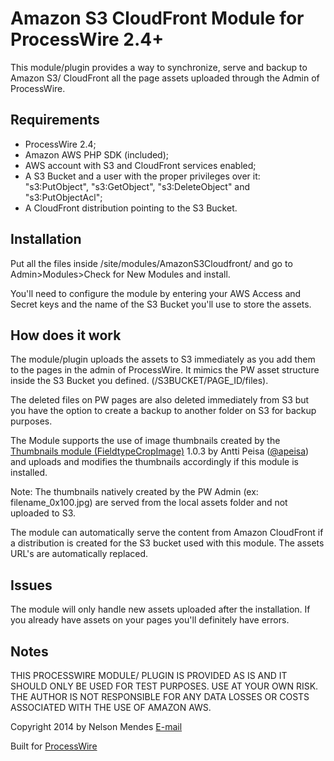 # Amazon S3 CloudFront Module for ProcessWire 2.4+

This module/plugin provides a way to synchronize, serve and backup to Amazon S3/ CloudFront all the page assets uploaded through the Admin of ProcessWire.

## Requirements

- ProcessWire 2.4;
- Amazon AWS PHP SDK (included);
- AWS account with S3 and CloudFront services enabled;
- A S3 Bucket and a user with the proper privileges over it: "s3:PutObject", "s3:GetObject", "s3:DeleteObject" and "s3:PutObjectAcl";
- A CloudFront distribution pointing to the S3 Bucket.

## Installation 

Put all the files inside /site/modules/AmazonS3Cloudfront/ and go to Admin>Modules>Check for New Modules and install. 

You'll need to configure the module by entering your AWS Access and Secret keys and the name of the S3 Bucket you'll use to store the assets.

## How does it work

The module/plugin uploads the assets to S3 immediately as you add them to the pages in the admin of ProcessWire. It mimics the PW asset structure inside the S3 Bucket you defined. (/S3BUCKET/PAGE_ID/files).

The deleted files on PW pages are also deleted immediately from S3 but you have the option to create a backup to another folder on S3 for backup purposes.

The Module supports the use of image thumbnails created by the [Thumbnails module (FieldtypeCropImage)](http://modules.processwire.com/modules/fieldtype-crop-image/) 1.0.3 by Antti Peisa ([@apeisa](https://github.com/apeisa)) and uploads and modifies the thumbnails accordingly if this module is installed.

Note: The thumbnails natively created by the PW Admin (ex: filename_0x100.jpg) are served from the local assets folder and not uploaded to S3.

The module can automatically serve the content from Amazon CloudFront if a distribution is created for the S3 bucket used with this module. The assets URL's are automatically replaced. 

## Issues

The module will only handle new assets uploaded after the installation. If you already have assets on your pages you'll definitely have errors. 

## Notes

THIS PROCESSWIRE MODULE/ PLUGIN IS PROVIDED AS IS AND IT SHOULD ONLY BE USED FOR TEST PURPOSES. USE AT YOUR OWN RISK. THE AUTHOR IS NOT RESPONSIBLE FOR ANY DATA LOSSES OR COSTS ASSOCIATED WITH THE USE OF AMAZON AWS.

Copyright 2014 by Nelson Mendes [E-mail](mailto:nelsonmendes@gmail.com)

Built for [ProcessWire](http://processwire.com/)
